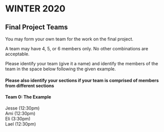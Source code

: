 # WINTER 2020

## Final Project Teams

You may form your own team for the work on the final project. 

A team may have 4, 5, or 6 members only.  No other combinations are acceptable. 

Please identify your team (give it a name) and identify the members of the team in the space below following the given example. <h4>Please also identify your sections if your team is comprised of members from different sections</h4>

#### Team 0: The Example  

Jesse (12:30pm)  
Ami (12:30pm)  
Eli (3:30pm)  
Lael (12:30pm)  
